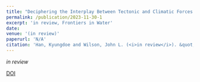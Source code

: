 ```yaml
---
title: "Deciphering the Interplay Between Tectonic and Climatic Forces on Hydrologic Connectivity in the Evolving Landscapes"
permalink: /publication/2023-11-30-1
excerpt: 'in review, Frontiers in Water'
date: 
venue: '(in review)'
paperurl: 'N/A'
citation: 'Han, Kyungdoe and Wilson, John L. (<i>in review</i>). &quot;Deciphering the Interplay Between Tectonic and Climatic Forces on Hydrologic Connectivity in the Evolving Landscapes.&quot; <i>Frontiers in Water</i>.'
---
```

<i>in review</i>

[DOI](N/A)


